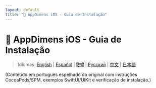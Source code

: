 ```yaml
---
layout: default
title: "📱 AppDimens iOS - Guia de Instalação"
---
```


# 📱 AppDimens iOS - Guia de Instalação

> Idiomas: [English](../../../iOS/INSTALLATION_GUIDE.md) | [Español](../../es/iOS/INSTALLATION_GUIDE.md) | [हिन्दी](../../hi/iOS/INSTALLATION_GUIDE.md) | [Русский](../../ru/iOS/INSTALLATION_GUIDE.md) | [中文](../../zh/iOS/INSTALLATION_GUIDE.md) | [日本語](../../ja/iOS/INSTALLATION_GUIDE.md)

(Conteúdo em português espelhado do original com instruções CocoaPods/SPM, exemplos SwiftUI/UIKit e verificação de instalação.)
